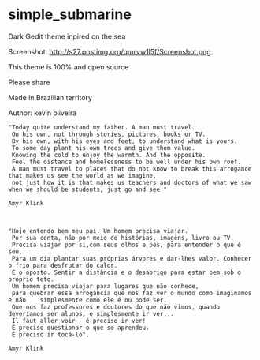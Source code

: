 # simple_submarine
Dark Gedit theme inpired on the sea

 Screenshot: http://s27.postimg.org/qmrvw1l5f/Screenshot.png

 This theme is 100% and open source
 
 Please share
 
 Made in Brazilian territory
 
 Author: kevin oliveira



	"Today quite understand my father. A man must travel.
	 On his own, not through stories, pictures, books or TV.
	 By his own, with his eyes and feet, to understand what is yours.
	 To some day plant his own trees and give them value.
	 Knowing the cold to enjoy the warmth. And the opposite.
	 Feel the distance and homelessness to be well under his own roof.
	 A man must travel to places that do not know to break this arrogance that makes us see the world as we imagine,
	 not just how it is that makes us teachers and doctors of what we saw when we should be students, just go and see "

	Amyr Klink



	"Hoje entendo bem meu pai. Um homem precisa viajar.
	 Por sua conta, não por meio de histórias, imagens, livro ou TV.
	 Precisa viajar por si,com seus olhos e pés, para entender o que é seu.
	 Para um dia plantar suas próprias árvores e dar-lhes valor. Conhecer o frio para desfrutar do calor.
	 E o oposto. Sentir a distância e o desabrigo para estar bem sob o próprio teto.
	 Um homem precisa viajar para lugares que não conhece,
	 para quebrar essa arrogância que nos faz ver o mundo como imaginamos e não    simplesmente como ele é ou pode ser.
	 Que nos faz professores e doutores do que não vimos, quando deveríamos ser alunos, e simplesmente ir ver...
	 Il faut aller voir - é preciso ir ver! 
	 É preciso questionar o que se aprendeu.
	 É preciso ir tocá-lo".

	Amyr Klink

